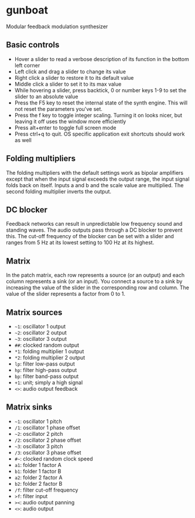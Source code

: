gunboat
=======

Modular feedback modulation synthesizer

Basic controls
--------------

* Hover a slider to read a verbose description of its function in the bottom
  left corner
* Left click and drag a slider to change its value
* Right click a slider to restore it to its default value
* Middle click a slider to set it to its max value
* While hovering a slider, press backtick, 0 or number keys 1-9 to set the
  slider to an absolute value
* Press the F5 key to reset the internal state of the synth engine. This will
  not reset the parameters you've set.
* Press the f key to toggle integer scaling. Turning it on looks nicer, but
  leaving it off uses the window more efficiently
* Press alt+enter to toggle full screen mode
* Press ctrl+q to quit. OS specific application exit shortcuts should work as
  well

Folding multipliers
-------------------

The folding multipliers with the default settings work as bipolar amplifiers
except that when the input signal exceeds the output range, the input signal
folds back on itself. Inputs a and b and the scale value are multiplied. The
second folding multiplier inverts the output.

DC blocker
----------

Feedback networks can result in unpredictable low frequency sound and standing
waves. The audio outputs pass through a DC blocker to prevent this. The
cut-off frequency of the blocker can be set with a slider and ranges from 5 Hz
at its lowest setting to 100 Hz at its highest.

Matrix
------

In the patch matrix, each row represents a source (or an output) and each
column represents a sink (or an input). You connect a source to a sink by
increasing the value of the slider in the corresponding row and column. The
value of the slider represents a factor from 0 to 1.

Matrix sources
--------------

- `~1`: oscillator 1 output
- `~2`: oscillator 2 output
- `~3`: oscillator 3 output
- `##`: clocked random output
- `*1`: folding multiplier 1 output
- `*2`: folding multiplier 2 output
- `lp`: filter low-pass output
- `hp`: filter high-pass output
- `bp`: filter band-pass output
- `+1`: unit; simply a high signal
- `<>`: audio output feedback

Matrix sinks
------------

- `~1`: oscillator 1 pitch
- `/1`: oscillator 1 phase offset
- `~2`: oscillator 2 pitch
- `/2`: oscillator 2 phase offset
- `~3`: oscillator 3 pitch
- `/3`: oscillator 3 phase offset
- `#~`: clocked random clock speed
- `a1`: folder 1 factor A
- `b1`: folder 1 factor B
- `a2`: folder 2 factor A
- `b2`: folder 2 factor B
- `/f`: filter cut-off frequency
- `>f`: filter input
- `><`: audio output panning
- `<>`: audio output

